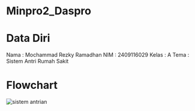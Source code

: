 # Minpro2_Daspro
# Data Diri
Nama : Mochammad Rezky Ramadhan 
NIM : 2409116029 Kelas : A 
Tema : Sistem Antri Rumah Sakit

# Flowchart
![sistem antrian](https://github.com/user-attachments/assets/931fcd84-7a8e-41ec-8721-d03f2aa134ae)
